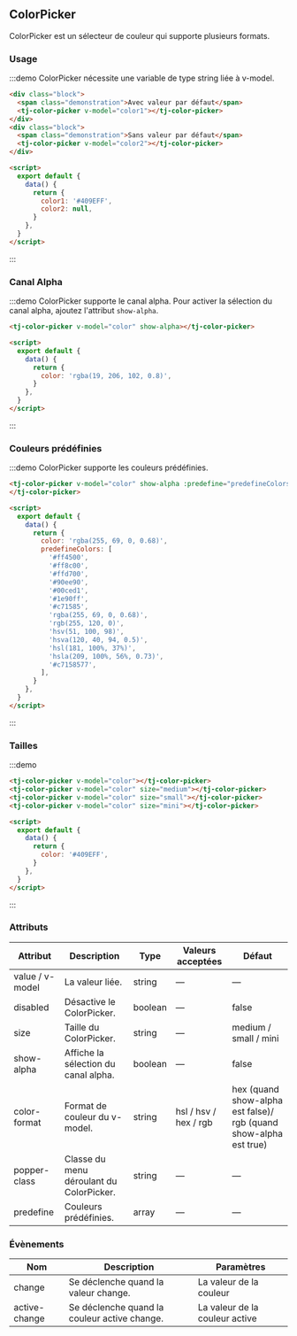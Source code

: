 ## ColorPicker

ColorPicker est un sélecteur de couleur qui supporte plusieurs formats.

### Usage

:::demo ColorPicker nécessite une variable de type string liée à v-model.

```html
<div class="block">
  <span class="demonstration">Avec valeur par défaut</span>
  <tj-color-picker v-model="color1"></tj-color-picker>
</div>
<div class="block">
  <span class="demonstration">Sans valeur par défaut</span>
  <tj-color-picker v-model="color2"></tj-color-picker>
</div>

<script>
  export default {
    data() {
      return {
        color1: '#409EFF',
        color2: null,
      }
    },
  }
</script>
```

:::

### Canal Alpha

:::demo ColorPicker supporte le canal alpha. Pour activer la sélection du canal alpha, ajoutez l'attribut `show-alpha`.

```html
<tj-color-picker v-model="color" show-alpha></tj-color-picker>

<script>
  export default {
    data() {
      return {
        color: 'rgba(19, 206, 102, 0.8)',
      }
    },
  }
</script>
```

:::

### Couleurs prédéfinies

:::demo ColorPicker supporte les couleurs prédéfinies.

```html
<tj-color-picker v-model="color" show-alpha :predefine="predefineColors">
</tj-color-picker>

<script>
  export default {
    data() {
      return {
        color: 'rgba(255, 69, 0, 0.68)',
        predefineColors: [
          '#ff4500',
          '#ff8c00',
          '#ffd700',
          '#90ee90',
          '#00ced1',
          '#1e90ff',
          '#c71585',
          'rgba(255, 69, 0, 0.68)',
          'rgb(255, 120, 0)',
          'hsv(51, 100, 98)',
          'hsva(120, 40, 94, 0.5)',
          'hsl(181, 100%, 37%)',
          'hsla(209, 100%, 56%, 0.73)',
          '#c7158577',
        ],
      }
    },
  }
</script>
```

:::

### Tailles

:::demo

```html
<tj-color-picker v-model="color"></tj-color-picker>
<tj-color-picker v-model="color" size="medium"></tj-color-picker>
<tj-color-picker v-model="color" size="small"></tj-color-picker>
<tj-color-picker v-model="color" size="mini"></tj-color-picker>

<script>
  export default {
    data() {
      return {
        color: '#409EFF',
      }
    },
  }
</script>
```

:::

### Attributs

| Attribut        | Description                              | Type    | Valeurs acceptées     | Défaut                                                            |
| --------------- | ---------------------------------------- | ------- | --------------------- | ----------------------------------------------------------------- |
| value / v-model | La valeur liée.                          | string  | —                     | —                                                                 |
| disabled        | Désactive le ColorPicker.                | boolean | —                     | false                                                             |
| size            | Taille du ColorPicker.                   | string  | —                     | medium / small / mini                                             |
| show-alpha      | Affiche la sélection du canal alpha.     | boolean | —                     | false                                                             |
| color-format    | Format de couleur du v-model.            | string  | hsl / hsv / hex / rgb | hex (quand show-alpha est false)/ rgb (quand show-alpha est true) |
| popper-class    | Classe du menu déroulant du ColorPicker. | string  | —                     | —                                                                 |
| predefine       | Couleurs prédéfinies.                    | array   | —                     | —                                                                 |

### Évènements

| Nom           | Description                                  | Paramètres                     |
| ------------- | -------------------------------------------- | ------------------------------ |
| change        | Se déclenche quand la valeur change.         | La valeur de la couleur        |
| active-change | Se déclenche quand la couleur active change. | La valeur de la couleur active |
